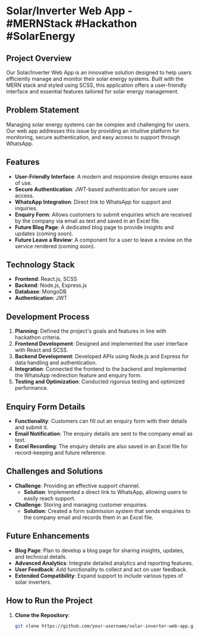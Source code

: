 # Solar/Inverter Web App - #MERNStack #Hackathon #SolarEnergy

## Project Overview

Our Solar/Inverter Web App is an innovative solution designed to help users efficiently manage and monitor their solar energy systems. Built with the MERN stack and styled using SCSS, this application offers a user-friendly interface and essential features tailored for solar energy management.

## Problem Statement

Managing solar energy systems can be complex and challenging for users. Our web app addresses this issue by providing an intuitive platform for monitoring, secure authentication, and easy access to support through WhatsApp.

## Features

- **User-Friendly Interface**: A modern and responsive design ensures ease of use.
- **Secure Authentication**: JWT-based authentication for secure user access.
- **WhatsApp Integration**: Direct link to WhatsApp for support and inquiries.
- **Enquiry Form**: Allows customers to submit enquiries which are received by the company via email as text and saved in an Excel file.
- **Future Blog Page**: A dedicated blog page to provide insights and updates (coming soon).
- **Future Leave a Review**: A component for a user to leave a review on the service rendered (coming soon).

## Technology Stack

- **Frontend**: React.js, SCSS
- **Backend**: Node.js, Express.js
- **Database**: MongoDB
- **Authentication**: JWT

## Development Process

1. **Planning**: Defined the project's goals and features in line with hackathon criteria.
2. **Frontend Development**: Designed and implemented the user interface with React and SCSS.
3. **Backend Development**: Developed APIs using Node.js and Express for data handling and authentication.
4. **Integration**: Connected the frontend to the backend and implemented the WhatsApp redirection feature and enquiry form.
5. **Testing and Optimization**: Conducted rigorous testing and optimized performance.

## Enquiry Form Details

- **Functionality**: Customers can fill out an enquiry form with their details and submit it.
- **Email Notification**: The enquiry details are sent to the company email as text.
- **Excel Recording**: The enquiry details are also saved in an Excel file for record-keeping and future reference.

## Challenges and Solutions

- **Challenge**: Providing an effective support channel.
  - **Solution**: Implemented a direct link to WhatsApp, allowing users to easily reach support.
- **Challenge**: Storing and managing customer enquiries.
  - **Solution**: Created a form submission system that sends enquiries to the company email and records them in an Excel file.

## Future Enhancements

- **Blog Page**: Plan to develop a blog page for sharing insights, updates, and technical details.
- **Advanced Analytics**: Integrate detailed analytics and reporting features.
- **User Feedback**: Add functionality to collect and act on user feedback.
- **Extended Compatibility**: Expand support to include various types of solar inverters.

## How to Run the Project

1. **Clone the Repository**:
   ```bash
   git clone https://github.com/your-username/solar-inverter-web-app.git
